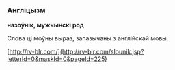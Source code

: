 ### Англіцызм
**назоўнік, мужчынскі род**

Слова ці моўны выраз, запазычаны з англійскай мовы.

<a rel="author">[http://rv-blr.com/](http://rv-blr.com/slounik.jsp?letterId=0&maskId=0&pageId=225)</a>
